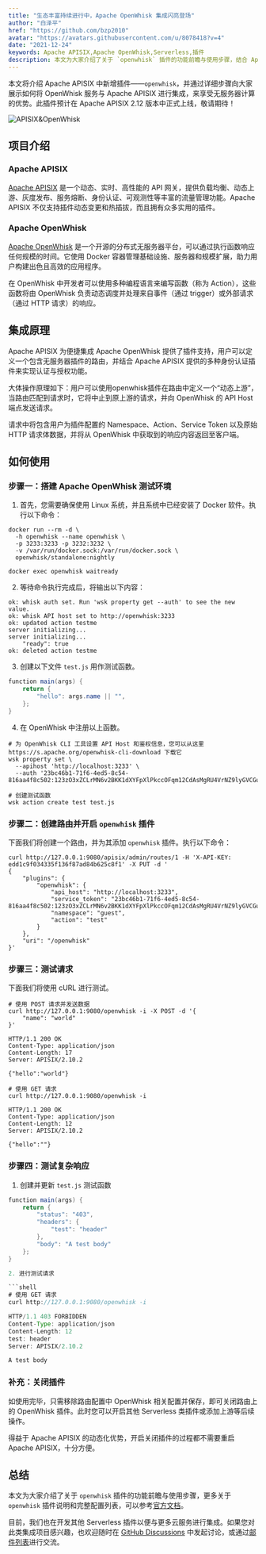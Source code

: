 ```yaml
---
title: "生态丰富持续进行中，Apache OpenWhisk 集成闪亮登场"
author: "白泽平"
href: "https://github.com/bzp2010"
avatar: "https://avatars.githubusercontent.com/u/8078418?v=4"
date: "2021-12-24"
keywords: Apache APISIX,Apache OpenWhisk,Serverless,插件
description: 本文为大家介绍了关于 `openwhisk` 插件的功能前瞻与使用步骤，结合 Apache APISIX 提供的多种身份认证插件来实现认证与授权等功能。
---
```


本文将介绍 Apache APISIX 中新增插件——`openwhisk`，并通过详细步骤向大家展示如何将 OpenWhisk 服务与 Apache APISIX 进行集成，来享受无服务器计算的优势。此插件预计在 Apache APISIX 2.12 版本中正式上线，敬请期待！

![APISIX&OpenWhisk](https://static.apiseven.com/202108/1640313816872-b2c018be-5433-4baf-ba6a-8330e160866a.png)

## 项目介绍

### Apache APISIX

[Apache APISIX](https://apisix.apache.org/) 是一个动态、实时、高性能的 API 网关，提供负载均衡、动态上游、灰度发布、服务熔断、身份认证、可观测性等丰富的流量管理功能。Apache APISIX 不仅支持插件动态变更和热插拔，而且拥有众多实用的插件。

### Apache OpenWhisk

[Apache OpenWhisk](https://openwhisk.apache.org/) 是一个开源的分布式无服务器平台，可以通过执行函数响应任何规模的时间。它使用 Docker 容器管理基础设施、服务器和规模扩展，助力用户构建出色且高效的应用程序。

在 OpenWhisk 中开发者可以使用多种编程语言来编写函数（称为 Action），这些函数将由 OpenWhisk 负责动态调度并处理来自事件（通过 trigger）或外部请求（通过 HTTP 请求）的响应。

## 集成原理

Apache APISIX 为便捷集成 Apache OpenWhisk 提供了插件支持，用户可以定义一个包含无服务器插件的路由，并结合 Apache APISIX 提供的多种身份认证插件来实现认证与授权功能。

大体操作原理如下：用户可以使用openwhisk插件在路由中定义一个“动态上游”，当路由匹配到请求时，它将中止到原上游的请求，并向 OpenWhisk 的 API Host 端点发送请求。

请求中将包含用户为插件配置的 Namespace、Action、Service Token 以及原始 HTTP 请求体数据，并将从 OpenWhisk 中获取到的响应内容返回至客户端。

## 如何使用

### 步骤一：搭建 Apache OpenWhisk 测试环境

1. 首先，您需要确保使用 Linux 系统，并且系统中已经安装了 Docker 软件。执行以下命令：

```shell
docker run --rm -d \
  -h openwhisk --name openwhisk \
  -p 3233:3233 -p 3232:3232 \
  -v /var/run/docker.sock:/var/run/docker.sock \
  openwhisk/standalone:nightly

docker exec openwhisk waitready
```

2. 等待命令执行完成后，将输出以下内容：

```
ok: whisk auth set. Run 'wsk property get --auth' to see the new value.
ok: whisk API host set to http://openwhisk:3233
ok: updated action testme
server initializing...
server initializing...
    "ready": true
ok: deleted action testme
```

3. 创建以下文件 `test.js` 用作测试函数。

```java
function main(args) {
    return {
        "hello": args.name || "",
    };
}
```

4. 在 OpenWhisk 中注册以上函数。

```shell
# 为 OpenWhisk CLI 工具设置 API Host 和鉴权信息，您可以从这里 https://s.apache.org/openwhisk-cli-download 下载它
wsk property set \
  --apihost 'http://localhost:3233' \
  --auth '23bc46b1-71f6-4ed5-8c54-816aa4f8c502:123zO3xZCLrMN6v2BKK1dXYFpXlPkccOFqm12CdAsMgRU4VrNZ9lyGVCGuMDGIwP'

# 创建测试函数
wsk action create test test.js
```

### 步骤二：创建路由并开启 `openwhisk` 插件

下面我们将创建一个路由，并为其添加 `openwhisk` 插件。执行以下命令：

```shell
curl http://127.0.0.1:9080/apisix/admin/routes/1 -H 'X-API-KEY: edd1c9f034335f136f87ad84b625c8f1' -X PUT -d '
{
    "plugins": {
        "openwhisk": {
            "api_host": "http://localhost:3233",
            "service_token": "23bc46b1-71f6-4ed5-8c54-816aa4f8c502:123zO3xZCLrMN6v2BKK1dXYFpXlPkccOFqm12CdAsMgRU4VrNZ9lyGVCGuMDGIwP",
            "namespace": "guest",
            "action": "test"
        }
    },
    "uri": "/openwhisk"
}'
```

### 步骤三：测试请求

下面我们将使用 cURL 进行测试。

```shell
# 使用 POST 请求并发送数据
curl http://127.0.0.1:9080/openwhisk -i -X POST -d '{
    "name": "world"
}'

HTTP/1.1 200 OK
Content-Type: application/json
Content-Length: 17
Server: APISIX/2.10.2

{"hello":"world"}

# 使用 GET 请求
curl http://127.0.0.1:9080/openwhisk -i

HTTP/1.1 200 OK
Content-Type: application/json
Content-Length: 12
Server: APISIX/2.10.2

{"hello":""}
```

### 步骤四：测试复杂响应

1. 创建并更新 `test.js` 测试函数

```java
function main(args) {
    return {
        "status": "403",
        "headers": {
            "test": "header"
        },
        "body": "A test body"
    };
}

2. 进行测试请求

```shell
# 使用 GET 请求
curl http://127.0.0.1:9080/openwhisk -i

HTTP/1.1 403 FORBIDDEN
Content-Type: application/json
Content-Length: 12
test: header
Server: APISIX/2.10.2

A test body
```

### 补充：关闭插件

如使用完毕，只需移除路由配置中 OpenWhisk 相关配置并保存，即可关闭路由上的 OpenWhisk 插件。此时您可以开启其他 Serverless 类插件或添加上游等后续操作。

得益于 Apache APISIX 的动态化优势，开启关闭插件的过程都不需要重启 Apache APISIX，十分方便。

## 总结

本文为大家介绍了关于 `openwhisk` 插件的功能前瞻与使用步骤，更多关于 `openwhisk` 插件说明和完整配置列表，可以参考[官方文档](https://apisix.apache.org/docs/apisix/next/plugins/openwhisk)。

目前，我们也在开发其他 Serverless 插件以便与更多云服务进行集成。如果您对此类集成项目感兴趣，也欢迎随时在 [GitHub Discussions](https://github.com/apache/apisix/discussions) 中发起讨论，或通过[邮件列表](https://apisix.apache.org/zh/docs/general/subscribe-guide)进行交流。
